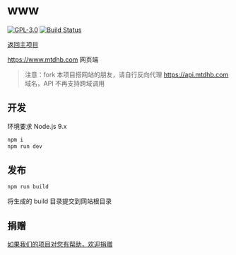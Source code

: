 # www

[![GPL-3.0](https://img.shields.io/badge/license-GPL--3.0-blue.svg)](LICENSE)
[![Build Status](https://travis-ci.org/mtdhb/www.svg?branch=master)](https://travis-ci.org/mtdhb/www)

[返回主项目](https://github.com/mtdhb/mtdhb)

https://www.mtdhb.com 网页端

> 注意：fork 本项目搭网站的朋友，请自行反向代理 https://api.mtdhb.com 域名，API 不再支持跨域调用

## 开发

环境要求 Node.js 9.x

```bash
npm i
npm run dev
```

## 发布

```bash
npm run build
```

将生成的 build 目录提交到网站根目录

## 捐赠

[如果我们的项目对您有帮助，欢迎捐赠](https://github.com/mtdhb/donate)
